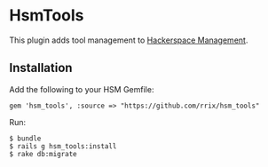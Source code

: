 HsmTools
========

This plugin adds tool management to [Hackerspace
Management](https://github.com/rrix/hsm).

Installation
------------
Add the following to your HSM Gemfile:

```@ruby
gem 'hsm_tools', :source => "https://github.com/rrix/hsm_tools"
```

Run:
```@bash
$ bundle
$ rails g hsm_tools:install
$ rake db:migrate
```
